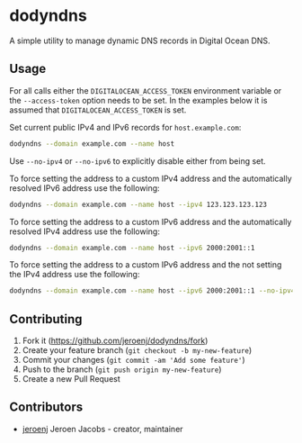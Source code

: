 # dodyndns

A simple utility to manage dynamic DNS records in Digital Ocean DNS.

## Usage

For all calls either the `DIGITALOCEAN_ACCESS_TOKEN` environment variable or the `--access-token` option needs to be set. In the examples below it is assumed that `DIGITALOCEAN_ACCESS_TOKEN` is set.

Set current public IPv4 and IPv6 records for `host.example.com`:

```sh
dodyndns --domain example.com --name host
```

Use `--no-ipv4` or `--no-ipv6` to explicitly disable either from being set.

To force setting the address to a custom IPv4 address and the automatically resolved IPv6 address use the following:

```sh
dodyndns --domain example.com --name host --ipv4 123.123.123.123
```

To force setting the address to a custom IPv6 address and the automatically resolved IPv4 address use the following:

```sh
dodyndns --domain example.com --name host --ipv6 2000:2001::1
```

To force setting the address to a custom IPv6 address and the not setting the IPv4 address use the following:

```sh
dodyndns --domain example.com --name host --ipv6 2000:2001::1 --no-ipv4
```

## Contributing

1. Fork it (<https://github.com/jeroenj/dodyndns/fork>)
2. Create your feature branch (`git checkout -b my-new-feature`)
3. Commit your changes (`git commit -am 'Add some feature'`)
4. Push to the branch (`git push origin my-new-feature`)
5. Create a new Pull Request

## Contributors

- [jeroenj](https://github.com/jeroenj) Jeroen Jacobs - creator, maintainer
